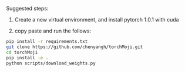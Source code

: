 Suggested steps:

1. Create a new virtual environment, and install pytorch 1.0.1 with cuda

2. copy paste and run the follows:
```bash
pip install -r requirements.txt
git clone https://github.com/chenyangh/torchMoji.git
cd torchMoji
pip install -e .
python scripts/download_weights.py
```